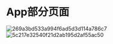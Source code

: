 # App部分页面


![269a3bd533a994f6ad5d3d114a786c7](https://github.com/zhuzaiBro/-app/assets/105115833/38231980-e5d8-42db-9f17-5df80dceb3be)
![5c217e32540f21d2ab195d2af55ac50](https://github.com/zhuzaiBro/-app/assets/105115833/fdb3f0c4-fc81-43eb-9eb4-f003c76df966)

